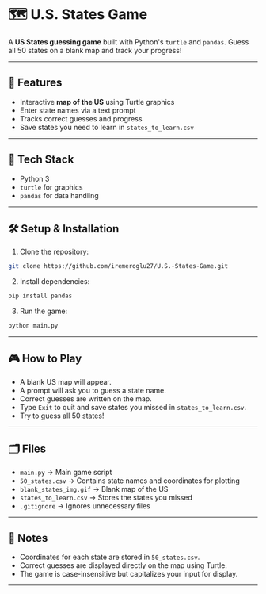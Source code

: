 # 🗺️ U.S. States Game

A **US States guessing game** built with Python's `turtle` and `pandas`. Guess all 50 states on a blank map and track your progress!  

---

## 🚀 Features

- Interactive **map of the US** using Turtle graphics  
- Enter state names via a text prompt  
- Tracks correct guesses and progress  
- Save states you need to learn in `states_to_learn.csv`  

---

## 🧩 Tech Stack

- Python 3  
- `turtle` for graphics  
- `pandas` for data handling  

---

## 🛠️ Setup & Installation

1. Clone the repository:
```bash
git clone https://github.com/iremeroglu27/U.S.-States-Game.git
```
2. Install dependencies:
```bash
pip install pandas
```
3. Run the game:
```bash
python main.py
```

---

## 🎮 How to Play
- A blank US map will appear.
- A prompt will ask you to guess a state name.
- Correct guesses are written on the map.
- Type `Exit` to quit and save states you missed in `states_to_learn.csv`.
- Try to guess all 50 states!

---

## 🗂️ Files
- `main.py` → Main game script
- `50_states.csv` → Contains state names and coordinates for plotting
- `blank_states_img.gif` → Blank map of the US
- `states_to_learn.csv` → Stores the states you missed
- `.gitignore` → Ignores unnecessary files
  
---

## 📝 Notes
- Coordinates for each state are stored in `50_states.csv`.
- Correct guesses are displayed directly on the map using Turtle.
- The game is case-insensitive but capitalizes your input for display.

---

